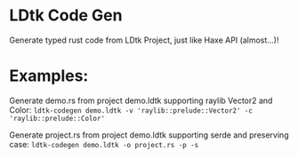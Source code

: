 # LDtk Code Gen
Generate typed rust code from LDtk Project, just like Haxe API (almost...)!

# Examples:
Generate demo.rs from project demo.ldtk supporting raylib Vector2 and Color:
`ldtk-codegen demo.ldtk -v 'raylib::prelude::Vector2' -c 'raylib::prelude::Color'`

Generate project.rs from project demo.ldtk supporting serde and preserving case:
`ldtk-codegen demo.ldtk -o project.rs -p -s`
